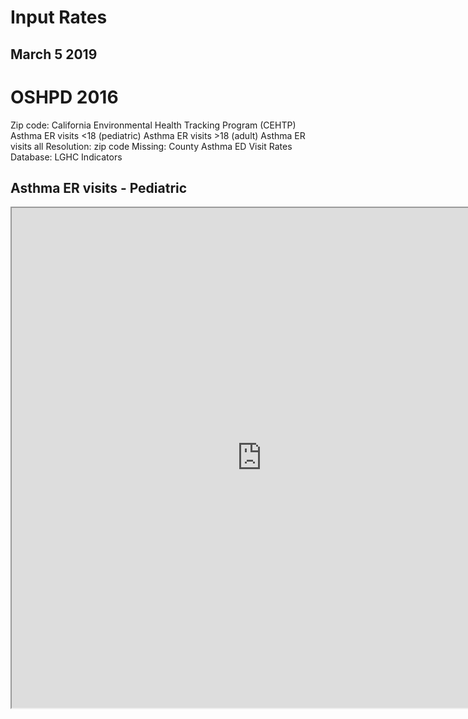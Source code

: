 
# Input Rates

## March 5 2019

# OSHPD 2016

Zip code: California Environmental Health Tracking Program (CEHTP)
  Asthma ER visits <18 (pediatric)
  Asthma ER visits >18 (adult)
  Asthma ER visits all 
Resolution: zip code
  Missing:
  County Asthma ED Visit Rates
  Database: LGHC Indicators

## Asthma ER visits - Pediatric
<iframe align = "center" width = "800" height = "800" src="https://rpubs.com/vatsouth/473353" />

## Asthma ER visits - Adult
<iframe align = "center" width = "800" height = "800" src="https://rpubs.com/vatsouth/473354" />

## Asthma ER visits - All
<iframe align = "center" width = "800" height = "800" src="https://rpubs.com/vatsouth/473355" />


# CHIS 2014

AskCHIS Neighborhood Edition
Output files:
  CSV, raster, shape
  Heart disease prevalence (self-report)
  Asthma prevalence <18 (pediatric, self-report)
  Asthma prevalence >18 (adult, self-report)
Resolution: zip code
  Missing: county (same database)


## Heart Disease
<iframe align = "center" width = "800" height = "800" src="https://rpubs.com/vatsouth/473428" />

## Asthma - Pediatric
<iframe align = "center" width = "800" height = "800" src="https://rpubs.com/vatsouth/473426" />

## Asthma - Adult
<iframe align = "center" width = "800" height = "800" src="https://rpubs.com/vatsouth/473427" />
